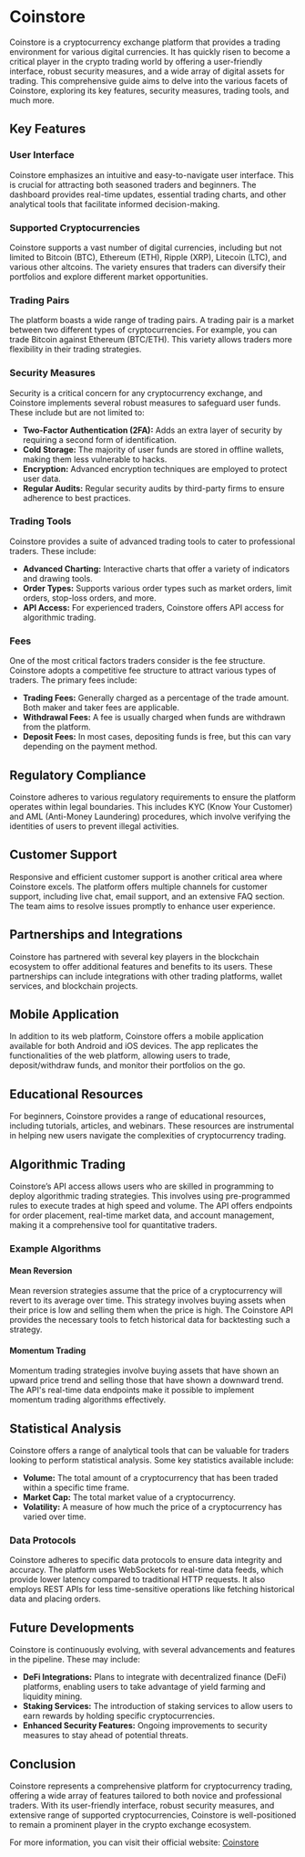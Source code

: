 # Coinstore

Coinstore is a cryptocurrency exchange platform that provides a trading environment for various digital currencies. It has quickly risen to become a critical player in the crypto trading world by offering a user-friendly interface, robust security measures, and a wide array of digital assets for trading. This comprehensive guide aims to delve into the various facets of Coinstore, exploring its key features, security measures, trading tools, and much more.

## Key Features

### User Interface

Coinstore emphasizes an intuitive and easy-to-navigate user interface. This is crucial for attracting both seasoned traders and beginners. The dashboard provides real-time updates, essential trading charts, and other analytical tools that facilitate informed decision-making.

### Supported Cryptocurrencies

Coinstore supports a vast number of digital currencies, including but not limited to Bitcoin (BTC), Ethereum (ETH), Ripple (XRP), Litecoin (LTC), and various other altcoins. The variety ensures that traders can diversify their portfolios and explore different market opportunities.

### Trading Pairs

The platform boasts a wide range of trading pairs. A trading pair is a market between two different types of cryptocurrencies. For example, you can trade Bitcoin against Ethereum (BTC/ETH). This variety allows traders more flexibility in their trading strategies.

### Security Measures

Security is a critical concern for any cryptocurrency exchange, and Coinstore implements several robust measures to safeguard user funds. These include but are not limited to:

- **Two-Factor Authentication (2FA):** Adds an extra layer of security by requiring a second form of identification.
- **Cold Storage:** The majority of user funds are stored in offline wallets, making them less vulnerable to hacks.
- **Encryption:** Advanced encryption techniques are employed to protect user data.
- **Regular Audits:** Regular security audits by third-party firms to ensure adherence to best practices.

### Trading Tools

Coinstore provides a suite of advanced trading tools to cater to professional traders. These include:

- **Advanced Charting:** Interactive charts that offer a variety of indicators and drawing tools.
- **Order Types:** Supports various order types such as market orders, limit orders, stop-loss orders, and more.
- **API Access:** For experienced traders, Coinstore offers API access for algorithmic trading.

### Fees

One of the most critical factors traders consider is the fee structure. Coinstore adopts a competitive fee structure to attract various types of traders. The primary fees include:

- **Trading Fees:** Generally charged as a percentage of the trade amount. Both maker and taker fees are applicable.
- **Withdrawal Fees:** A fee is usually charged when funds are withdrawn from the platform.
- **Deposit Fees:** In most cases, depositing funds is free, but this can vary depending on the payment method.

## Regulatory Compliance

Coinstore adheres to various regulatory requirements to ensure the platform operates within legal boundaries. This includes KYC (Know Your Customer) and AML (Anti-Money Laundering) procedures, which involve verifying the identities of users to prevent illegal activities.

## Customer Support

Responsive and efficient customer support is another critical area where Coinstore excels. The platform offers multiple channels for customer support, including live chat, email support, and an extensive FAQ section. The team aims to resolve issues promptly to enhance user experience.

## Partnerships and Integrations

Coinstore has partnered with several key players in the blockchain ecosystem to offer additional features and benefits to its users. These partnerships can include integrations with other trading platforms, wallet services, and blockchain projects.

## Mobile Application

In addition to its web platform, Coinstore offers a mobile application available for both Android and iOS devices. The app replicates the functionalities of the web platform, allowing users to trade, deposit/withdraw funds, and monitor their portfolios on the go.

## Educational Resources

For beginners, Coinstore provides a range of educational resources, including tutorials, articles, and webinars. These resources are instrumental in helping new users navigate the complexities of cryptocurrency trading.

## Algorithmic Trading

Coinstore’s API access allows users who are skilled in programming to deploy algorithmic trading strategies. This involves using pre-programmed rules to execute trades at high speed and volume. The API offers endpoints for order placement, real-time market data, and account management, making it a comprehensive tool for quantitative traders.

### Example Algorithms

#### Mean Reversion

Mean reversion strategies assume that the price of a cryptocurrency will revert to its average over time. This strategy involves buying assets when their price is low and selling them when the price is high. The Coinstore API provides the necessary tools to fetch historical data for backtesting such a strategy.

#### Momentum Trading

Momentum trading strategies involve buying assets that have shown an upward price trend and selling those that have shown a downward trend. The API's real-time data endpoints make it possible to implement momentum trading algorithms effectively.

## Statistical Analysis

Coinstore offers a range of analytical tools that can be valuable for traders looking to perform statistical analysis. Some key statistics available include:

- **Volume:** The total amount of a cryptocurrency that has been traded within a specific time frame.
- **Market Cap:** The total market value of a cryptocurrency.
- **Volatility:** A measure of how much the price of a cryptocurrency has varied over time.

### Data Protocols

Coinstore adheres to specific data protocols to ensure data integrity and accuracy. The platform uses WebSockets for real-time data feeds, which provide lower latency compared to traditional HTTP requests. It also employs REST APIs for less time-sensitive operations like fetching historical data and placing orders.

## Future Developments

Coinstore is continuously evolving, with several advancements and features in the pipeline. These may include:

- **DeFi Integrations:** Plans to integrate with decentralized finance (DeFi) platforms, enabling users to take advantage of yield farming and liquidity mining.
- **Staking Services:** The introduction of staking services to allow users to earn rewards by holding specific cryptocurrencies.
- **Enhanced Security Features:** Ongoing improvements to security measures to stay ahead of potential threats.

## Conclusion

Coinstore represents a comprehensive platform for cryptocurrency trading, offering a wide array of features tailored to both novice and professional traders. With its user-friendly interface, robust security measures, and extensive range of supported cryptocurrencies, Coinstore is well-positioned to remain a prominent player in the crypto exchange ecosystem.

For more information, you can visit their official website: [Coinstore](https://www.coinstore.com)